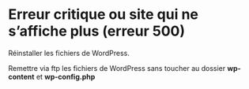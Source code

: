 # Erreur critique ou site qui ne s’affiche plus (erreur 500)

Réinstaller les fichiers de WordPress. 

Remettre via ftp les fichiers de WordPress sans toucher au dossier **wp-content** et **wp-config.php**
